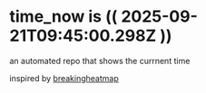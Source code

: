 # time_now is (( 2025-09-21T09:45:00.298Z ))

an automated repo that shows the currnent time

inspired by [breakingheatmap](https://github.com/breakingheatmap/breakingheatmap)